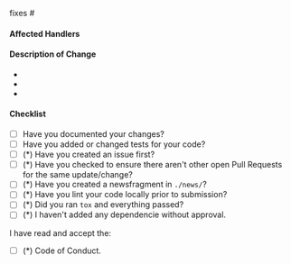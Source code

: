 <!--
**IMPORTANT: Please do not create a Pull Request without creating an issue first.**

Thank you for your pull request. Please provide a description above and review
the requirements below.

Bug fixes and new features should include documentation and tests.
-->

fixes #

#### Affected Handlers
<!-- Please provide affected handlers. -->

#### Description of Change
<!-- Please provide a description of the change here. -->
-
-
-

#### Checklist
<!-- Only the fields marked with (*) are Mandatory for bugfixes. -->

- [ ] Have you documented your changes?
- [ ] Have you added or changed tests for your code?
- [ ] (*) Have you created an issue first?
- [ ] (*) Have you checked to ensure there aren't other open Pull Requests
      for the same update/change?
- [ ] (*) Have you created a newsfragment in `./news/`?
- [ ] (*) Have you lint your code locally prior to submission?
- [ ] (*) Did you ran `tox` and everything passed?
- [ ] (*) I haven't added any dependencie without approval.

I have read and accept the:

- [ ] (*) Code of Conduct.
